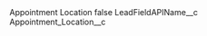 <?xml version="1.0" encoding="UTF-8"?>
<CustomMetadata xmlns="http://soap.sforce.com/2006/04/metadata" xmlns:xsi="http://www.w3.org/2001/XMLSchema-instance" xmlns:xsd="http://www.w3.org/2001/XMLSchema">
    <label>Appointment Location</label>
    <protected>false</protected>
    <values>
        <field>LeadFieldAPIName__c</field>
        <value xsi:type="xsd:string">Appointment_Location__c</value>
    </values>
</CustomMetadata>
